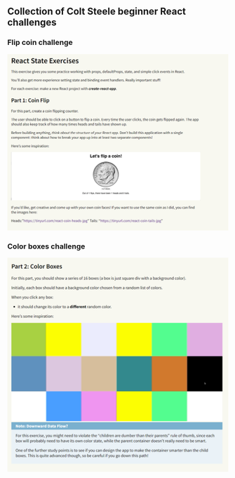 ## Collection of Colt Steele beginner React challenges

### Flip coin challenge

![Guidelines screenshot](https://github.com/CAH1983/colt-steele-react-challenges/blob/main/src/Images/flipcoin_guidelines.png)

### Color boxes challenge

![Guidelines screenshot](https://github.com/CAH1983/colt-steele-react-challenges/blob/main/src/Images/colorboxes_guidelines.png)
